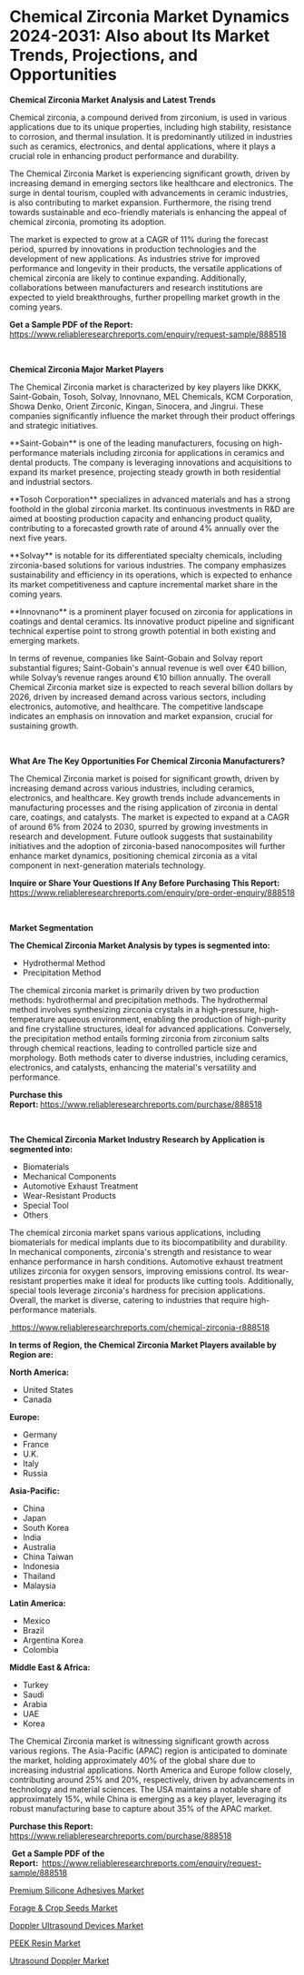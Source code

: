 <p><h1>Chemical Zirconia Market Dynamics 2024-2031: Also about Its Market Trends, Projections, and Opportunities</h1></p><p><strong>Chemical Zirconia Market Analysis and Latest Trends</strong></p>
<p><p>Chemical zirconia, a compound derived from zirconium, is used in various applications due to its unique properties, including high stability, resistance to corrosion, and thermal insulation. It is predominantly utilized in industries such as ceramics, electronics, and dental applications, where it plays a crucial role in enhancing product performance and durability.</p><p>The Chemical Zirconia Market is experiencing significant growth, driven by increasing demand in emerging sectors like healthcare and electronics. The surge in dental tourism, coupled with advancements in ceramic industries, is also contributing to market expansion. Furthermore, the rising trend towards sustainable and eco-friendly materials is enhancing the appeal of chemical zirconia, promoting its adoption.</p><p>The market is expected to grow at a CAGR of 11% during the forecast period, spurred by innovations in production technologies and the development of new applications. As industries strive for improved performance and longevity in their products, the versatile applications of chemical zirconia are likely to continue expanding. Additionally, collaborations between manufacturers and research institutions are expected to yield breakthroughs, further propelling market growth in the coming years.</p></p>
<p><strong>Get a Sample PDF of the Report:&nbsp;</strong> <a href="https://www.reliableresearchreports.com/enquiry/request-sample/888518?utm_campaign=31&utm_medium=2&utm_source=Github&utm_content=ia&utm_term=10112024&utm_id=chemical-zirconia">https://www.reliableresearchreports.com/enquiry/request-sample/888518</a></p>
<p>&nbsp;</p>
<p><strong>Chemical Zirconia Major Market Players</strong></p>
<p><p>The Chemical Zirconia market is characterized by key players like DKKK, Saint-Gobain, Tosoh, Solvay, Innovnano, MEL Chemicals, KCM Corporation, Showa Denko, Orient Zirconic, Kingan, Sinocera, and Jingrui. These companies significantly influence the market through their product offerings and strategic initiatives.</p><p>**Saint-Gobain** is one of the leading manufacturers, focusing on high-performance materials including zirconia for applications in ceramics and dental products. The company is leveraging innovations and acquisitions to expand its market presence, projecting steady growth in both residential and industrial sectors.</p><p>**Tosoh Corporation** specializes in advanced materials and has a strong foothold in the global zirconia market. Its continuous investments in R&D are aimed at boosting production capacity and enhancing product quality, contributing to a forecasted growth rate of around 4% annually over the next five years.</p><p>**Solvay** is notable for its differentiated specialty chemicals, including zirconia-based solutions for various industries. The company emphasizes sustainability and efficiency in its operations, which is expected to enhance its market competitiveness and capture incremental market share in the coming years.</p><p>**Innovnano** is a prominent player focused on zirconia for applications in coatings and dental ceramics. Its innovative product pipeline and significant technical expertise point to strong growth potential in both existing and emerging markets.</p><p>In terms of revenue, companies like Saint-Gobain and Solvay report substantial figures; Saint-Gobain's annual revenue is well over €40 billion, while Solvay’s revenue ranges around €10 billion annually. The overall Chemical Zirconia market size is expected to reach several billion dollars by 2026, driven by increased demand across various sectors, including electronics, automotive, and healthcare. The competitive landscape indicates an emphasis on innovation and market expansion, crucial for sustaining growth.</p></p>
<p>&nbsp;</p>
<p><strong>What Are The Key Opportunities For Chemical Zirconia Manufacturers?</strong></p>
<p><p>The Chemical Zirconia market is poised for significant growth, driven by increasing demand across various industries, including ceramics, electronics, and healthcare. Key growth trends include advancements in manufacturing processes and the rising application of zirconia in dental care, coatings, and catalysts. The market is expected to expand at a CAGR of around 6% from 2024 to 2030, spurred by growing investments in research and development. Future outlook suggests that sustainability initiatives and the adoption of zirconia-based nanocomposites will further enhance market dynamics, positioning chemical zirconia as a vital component in next-generation materials technology.</p></p>
<p><strong>Inquire or Share Your Questions If Any Before Purchasing This Report:</strong> <a href="https://www.reliableresearchreports.com/enquiry/pre-order-enquiry/888518?utm_campaign=31&utm_medium=2&utm_source=Github&utm_content=ia&utm_term=10112024&utm_id=chemical-zirconia">https://www.reliableresearchreports.com/enquiry/pre-order-enquiry/888518</a></p>
<p>&nbsp;</p>
<p><strong>Market Segmentation</strong></p>
<p><strong>The Chemical Zirconia Market Analysis by types is segmented into:</strong></p>
<p><ul><li>Hydrothermal Method</li><li>Precipitation Method</li></ul></p>
<p><p>The chemical zirconia market is primarily driven by two production methods: hydrothermal and precipitation methods. The hydrothermal method involves synthesizing zirconia crystals in a high-pressure, high-temperature aqueous environment, enabling the production of high-purity and fine crystalline structures, ideal for advanced applications. Conversely, the precipitation method entails forming zirconia from zirconium salts through chemical reactions, leading to controlled particle size and morphology. Both methods cater to diverse industries, including ceramics, electronics, and catalysts, enhancing the material's versatility and performance.</p></p>
<p><strong>Purchase this Report:&nbsp;</strong><a href="https://www.reliableresearchreports.com/purchase/888518?utm_campaign=31&utm_medium=2&utm_source=Github&utm_content=ia&utm_term=10112024&utm_id=chemical-zirconia">https://www.reliableresearchreports.com/purchase/888518</a></p>
<p>&nbsp;</p>
<p><strong>The Chemical Zirconia Market Industry Research by Application is segmented into:</strong></p>
<p><ul><li>Biomaterials</li><li>Mechanical Components</li><li>Automotive Exhaust Treatment</li><li>Wear-Resistant Products</li><li>Special Tool</li><li>Others</li></ul></p>
<p><p>The chemical zirconia market spans various applications, including biomaterials for medical implants due to its biocompatibility and durability. In mechanical components, zirconia's strength and resistance to wear enhance performance in harsh conditions. Automotive exhaust treatment utilizes zirconia for oxygen sensors, improving emissions control. Its wear-resistant properties make it ideal for products like cutting tools. Additionally, special tools leverage zirconia's hardness for precision applications. Overall, the market is diverse, catering to industries that require high-performance materials.</p></p>
<p><a href="https://www.reliableresearchreports.com/chemical-zirconia-r888518?utm_campaign=31&utm_medium=2&utm_source=Github&utm_content=ia&utm_term=10112024&utm_id=chemical-zirconia">&nbsp;https://www.reliableresearchreports.com/chemical-zirconia-r888518</a></p>
<p><strong>In terms of Region, the Chemical Zirconia Market Players available by Region are:</strong></p>
<p>
    <p> <strong> North America: </strong>
        <ul>
            <li>United States</li>
            <li>Canada</li>
        </ul>
        </p> 
    <p> <strong> Europe: </strong>
        <ul>
            <li>Germany</li>
            <li>France</li>
            <li>U.K.</li>
            <li>Italy</li>
            <li>Russia</li>
        </ul>
        </p> 
    <p> <strong> Asia-Pacific: </strong>
        <ul>
            <li>China</li>
            <li>Japan</li>
            <li>South Korea</li>
            <li>India</li>
            <li>Australia</li>
            <li>China Taiwan</li>
            <li>Indonesia</li>
            <li>Thailand</li>
            <li>Malaysia</li>
        </ul>
        </p> 
    <p> <strong> Latin America: </strong>
        <ul>
            <li>Mexico</li>
            <li>Brazil</li>
            <li>Argentina Korea</li>
            <li>Colombia</li>
        </ul>
        </p> 
    <p> <strong> Middle East & Africa: </strong>
        <ul>
            <li>Turkey</li>
            <li>Saudi</li>
            <li>Arabia</li>
            <li>UAE</li>
            <li>Korea</li>
        </ul>
    </p>
    </p>
<p><p>The Chemical Zirconia market is witnessing significant growth across various regions. The Asia-Pacific (APAC) region is anticipated to dominate the market, holding approximately 40% of the global share due to increasing industrial applications. North America and Europe follow closely, contributing around 25% and 20%, respectively, driven by advancements in technology and material sciences. The USA maintains a notable share of approximately 15%, while China is emerging as a key player, leveraging its robust manufacturing base to capture about 35% of the APAC market.</p></p>
<p><strong>Purchase this Report: </strong><a href="https://www.reliableresearchreports.com/purchase/888518?utm_campaign=31&utm_medium=2&utm_source=Github&utm_content=ia&utm_term=10112024&utm_id=chemical-zirconia">https://www.reliableresearchreports.com/purchase/888518</a></p>
<p>&nbsp;<strong>Get a Sample PDF of the Report:&nbsp;&nbsp;</strong><a href="https://www.reliableresearchreports.com/enquiry/request-sample/888518?utm_campaign=31&utm_medium=2&utm_source=Github&utm_content=ia&utm_term=10112024&utm_id=chemical-zirconia">https://www.reliableresearchreports.com/enquiry/request-sample/888518</a></p>
<p><strong></strong></p>
<p><p><a href="https://www.linkedin.com/pulse/premium-silicone-adhesives-market-research-report-exploring-rkfte?utm_campaign=31&utm_medium=2&utm_source=Github&utm_content=ia&utm_term=10112024&utm_id=chemical-zirconia">Premium Silicone Adhesives Market</a></p><p><a href="https://www.linkedin.com/pulse/forage-crop-seeds-market-global-regional-analysis-focus-i0n4e?utm_campaign=31&utm_medium=2&utm_source=Github&utm_content=ia&utm_term=10112024&utm_id=chemical-zirconia">Forage & Crop Seeds Market</a></p><p><a href="https://issuu.com/reportprime-2/docs/doppler-ultrasound-devices-market-s_ca40f4af118152?utm_campaign=31&utm_medium=2&utm_source=Github&utm_content=ia&utm_term=10112024&utm_id=chemical-zirconia">Doppler Ultrasound Devices Market</a></p><p><a href="https://github.com/pespeyervi/Market-Research-Report-List-1/blob/main/peek-resin-market.md?utm_campaign=31&utm_medium=2&utm_source=Github&utm_content=ia&utm_term=10112024&utm_id=chemical-zirconia">PEEK Resin Market</a></p><p><a href="https://issuu.com/reportprime-2/docs/utrasound-doppler-market-size-2030._28fbd19f3a34d4?utm_campaign=31&utm_medium=2&utm_source=Github&utm_content=ia&utm_term=10112024&utm_id=chemical-zirconia">Utrasound Doppler Market</a></p></p>